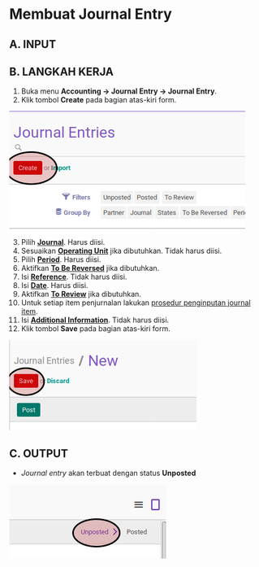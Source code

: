 # Membuat Journal Entry

## A. INPUT

## B. LANGKAH KERJA

1. Buka menu **Accounting -> Journal Entry -> Journal Entry**.
2. Klik tombol **Create** pada bagian atas-kiri form.

![](../../img/journal-entry/tombol-create.png)

3. Pilih **[Journal](./penjelasan.md#field-journal)**. Harus diisi.
4. Sesuaikan **[Operating Unit](./penjelasan.md#field-ou)** jika dibutuhkan. Tidak harus diisi.
5. Pilih **[Period](./penjelasan.md#field-period)**. Harus diisi.
6. Aktifkan **[To Be Reversed](./penjelasan.md#field-2breverse)** jika dibutuhkan.
7. Isi **[Reference](./penjelasan.md#field-reference)**. Tidak harus diisi.
8. Isi **[Date](./penjelasan.md#field-date)**. Harus diisi.
9. Aktifkan **[To Review](./penjelasan.md#field-2review)** jika dibutuhkan.
10. Untuk setiap item penjurnalan lakukan [prosedur penginputan journal item](./membuat-item.md).
11. <a name="l11">Isi</a> **[Additional Information](./penjelasan.md#field-additional-information)**. Tidak harus diisi.
12. Klik tombol **Save** pada bagian atas-kiri form.

![](../../img/journal-entry/tombol-save.png)

## C. OUTPUT

* *Journal entry* akan terbuat dengan status **Unposted**

![](../../img/journal-entry/status-unposted.png)
